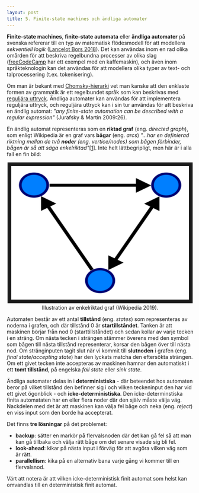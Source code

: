```yaml
---
layout: post
title: 5. Finite-state machines och ändliga automater
---
```


**Finite-state machines**, **finite-state automata** eller **ändliga automater** på svenska refererar till en typ av matematisk flödesmodell för att modellera *sekventiell logik* ([Lancelot Bors 2018](https://medium.com/@mlbors/what-is-a-finite-state-machine-6d8dec727e2c)). Det kan användas inom en rad olika omården för att beskriva regelbundna processer av olika slag ([freeCodeCamp](https://www.freecodecamp.org/news/finite-state-machines/) har ett exempel med en kaffemaskin), och även inom språkteknologin kan det användas för att modellera olika typer av text- och talprocessering (t.ex. tokenisering). 

Om man är bekant med [Chomsky-hierarki](https://datatjej.github.io/Generativ-grammatik-och-Chomsky-hierarki/) vet man kanske att den enklaste formen av grammatik är ett regelbundet språk som kan beskrivas med [reguljära uttryck](https://datatjej.github.io/Regulj%C3%A4ra-uttryck/). Ändliga automater kan användas för att implementera reguljära uttryck, och reguljära uttryck kan i sin tur användas för att beskriva en ändlig automat: *"any finite-state automation can be described with a regular expression"* (Jurafsky & Martin 2009:26). 

En ändlig automat representeras som en **riktad graf** (eng. *directed graph*), som enligt Wikipedia är en graf vars **bågar** (eng. *arcs*) *"...har en definierad riktning mellan de två **noder** (eng. *vertice*/*nodes*) som bågen förbinder, bågen är så att säga enkelriktad"*[[1]](https://sv.wikipedia.org/wiki/Riktad_graf). Inte helt lättbegripligt, men här är i alla fall en fin bild: 

<p align="center">
<img src="/images/directed.svg" alt="rigraf" width="480" height="360" border="10" /> <br>
Illustration av enkelriktad graf (Wikipedia 2019).</p>

Automaten består av ett antal **tillstånd** (eng. *states*) som representeras av noderna i grafen, och där tillstånd 0 är **startillståndet**. Tanken är att maskinen börjar från nod 0 (starttillståndet) och sedan kollar av varje tecken i en sträng. Om nästa tecken i strängen stämmer överens med den symbol som bågen till nästa tillstånd representerar, korsar den bågen över till nästa nod. Om stränginputen tagit slut när vi kommit till **slutnoden** i grafen (eng. *final state*/*accepting state*) har den lyckats matcha den eftersökta strängen. Om ett givet tecken inte accepteras av maskinen hamnar den automatiskt i ett **tomt tillstånd**, på engelska *fail state* eller *sink state*.

Ändliga automater delas in i **deterministiska** - där beteendet hos automaten beror på vilket tillstånd den befinner sig i och vilken teckeninput den har vid ett givet ögonblick - och **icke-deterministiska**. Den icke-determinstiska finita automataten har en eller flera noder där den själv måste välja väg. Nackdelen med det är att maskinen kan välja fel båge och neka (eng. *reject*) en viss input som den borde ha accepterat. 

Det finns **tre lösningar** på det problemet:
* **backup**: sätter en markör på flervalsnoden där det kan gå fel så att man kan gå tillbaka och välja rätt båge om det senare visade sig bli fel. 
* **look-ahead**: kikar på nästa input i förväg för att avgöra vilken väg som är rätt. 
* **parallellism**: kika på en alternativ bana varje gång vi kommer till en flervalsnod. 

Värt att notera är att vilken icke-deterministisk finit automat som helst kan omvandlas till en deterministisk finit automat.       